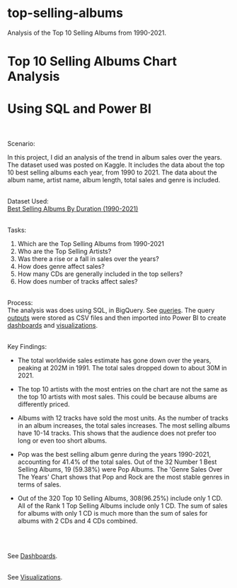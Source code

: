 # top-selling-albums
Analysis of the Top 10 Selling Albums from 1990-2021.
# Top 10 Selling Albums Chart  Analysis
# Using SQL and Power BI 
<br><br>
Scenario: <br>

In this project, I did an analysis of the trend in album sales over the years. The dataset used was posted on Kaggle. It includes the data about the top 10 best selling albums each year, from 1990 to 2021. The data about the album name, artist name, album length, total sales and genre is included. 
<br><br>

Dataset Used: <br>
[Best Selling Albums By Duration (1990-2021)
](https://www.kaggle.com/datasets/nickadair44/top-10-annual-best-selling-albums-by-length)
<br><br>

Tasks:<br>
1.	Which are the Top Selling Albums from 1990-2021
2.	Who are the Top Selling Artists?
3.	Was there a rise or a fall in sales over the years?
4.	How does genre affect sales?
5.	How many CDs are generally included in the top sellers?
6.	How does number of tracks affect sales? <br><br>

Process:<br>
The analysis was does using SQL, in BigQuery. See [queries]( https://github.com/sayalisa2li7/top-selling-albums/tree/main/analysis-queries). The query [outputs]( https://github.com/sayalisa2li7/top-selling-albums/tree/main/analysis-results) were stored as CSV files and then imported into Power BI to create [dashboards]( https://github.com/sayalisa2li7/top-selling-albums/tree/main/analysis-dashboards) and [visualizations]( https://github.com/sayalisa2li7/top-selling-albums/blob/main/analysis-visualizations.pdf).
<br><br>

Key Findings: 
* The total worldwide sales estimate has gone down over the years, peaking at 202M in 1991. The total sales dropped down to about 30M in 2021.
* The top 10 artists with the most entries on the chart are not the same as the top 10 artists with most sales. This could be because albums are differently priced. 
* Albums with 12 tracks have sold the most units. As the number of tracks in an album increases, the total sales increases. The most selling albums have 10-14 tracks. This shows that the audience does not prefer too long or even too short albums.
* Pop was the best selling album genre during the years 1990-2021, accounting for 41.4% of the total sales. Out of the 32 Number 1 Best Selling Albums, 19 (59.38%) were Pop Albums. The 'Genre Sales Over The Years' Chart shows that Pop and Rock are the most stable genres in terms of sales.

* Out of the 320 Top 10 Selling Albums, 308(96.25%) include only 1 CD. All of the Rank 1 Top Selling Albums include only 1 CD. The sum of sales for albums with only 1 CD is much more than the sum of sales for albums with 2 CDs and 4 CDs combined.

<br><br>

See [Dashboards]( https://github.com/sayalisa2li7/top-selling-albums/tree/main/analysis-dashboards). <br><br>

See [Visualizations]( https://github.com/sayalisa2li7/top-selling-albums/blob/main/analysis-visualizations.pdf). 
